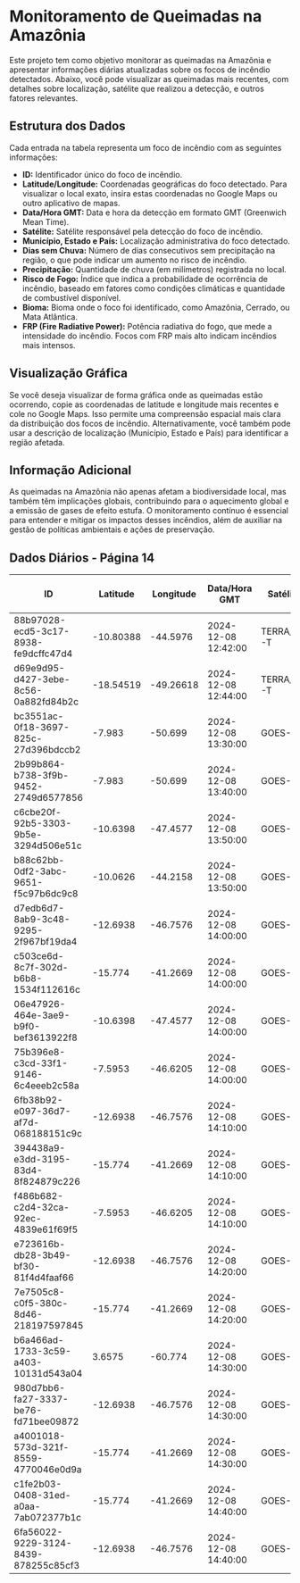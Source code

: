 # Monitoramento de Queimadas na Amazônia

Este projeto tem como objetivo monitorar as queimadas na Amazônia e apresentar informações diárias atualizadas sobre os focos de incêndio detectados. Abaixo, você pode visualizar as queimadas mais recentes, com detalhes sobre localização, satélite que realizou a detecção, e outros fatores relevantes.

## Estrutura dos Dados

Cada entrada na tabela representa um foco de incêndio com as seguintes informações:

- **ID:** Identificador único do foco de incêndio.
- **Latitude/Longitude:** Coordenadas geográficas do foco detectado. Para visualizar o local exato, insira estas coordenadas no Google Maps ou outro aplicativo de mapas.
- **Data/Hora GMT:** Data e hora da detecção em formato GMT (Greenwich Mean Time).
- **Satélite:** Satélite responsável pela detecção do foco de incêndio.
- **Município, Estado e País:** Localização administrativa do foco detectado.
- **Dias sem Chuva:** Número de dias consecutivos sem precipitação na região, o que pode indicar um aumento no risco de incêndio.
- **Precipitação:** Quantidade de chuva (em milímetros) registrada no local.
- **Risco de Fogo:** Índice que indica a probabilidade de ocorrência de incêndio, baseado em fatores como condições climáticas e quantidade de combustível disponível.
- **Bioma:** Bioma onde o foco foi identificado, como Amazônia, Cerrado, ou Mata Atlântica.
- **FRP (Fire Radiative Power):** Potência radiativa do fogo, que mede a intensidade do incêndio. Focos com FRP mais alto indicam incêndios mais intensos.

## Visualização Gráfica

Se você deseja visualizar de forma gráfica onde as queimadas estão ocorrendo, copie as coordenadas de latitude e longitude mais recentes e cole no Google Maps. Isso permite uma compreensão espacial mais clara da distribuição dos focos de incêndio. Alternativamente, você também pode usar a descrição de localização (Município, Estado e País) para identificar a região afetada.

## Informação Adicional

As queimadas na Amazônia não apenas afetam a biodiversidade local, mas também têm implicações globais, contribuindo para o aquecimento global e a emissão de gases de efeito estufa. O monitoramento contínuo é essencial para entender e mitigar os impactos desses incêndios, além de auxiliar na gestão de políticas ambientais e ações de preservação.

## Dados Diários - Página 14

| ID | Latitude | Longitude | Data/Hora GMT | Satélite | Município | Estado | País | Município ID | Estado ID | País ID | Dias sem Chuva | Precipitação | Risco de Fogo | Bioma | FRP |
|----|----------|-----------|---------------|----------|-----------|--------|------|--------------|-----------|---------|----------------|--------------|----------------|-------|-----|
| 88b97028-ecd5-3c17-8938-fe9dcffc47d4 | -10.80388 | -44.5976 | 2024-12-08 12:42:00 | TERRA_M-T | SANTA RITA DE CÁSSIA | BAHIA | Brasil | 2928406 | 29 | 33 | nan | nan | nan | Cerrado | 8.2 |
| d69e9d95-d427-3ebe-8c56-0a882fd84b2c | -18.54519 | -49.26618 | 2024-12-08 12:44:00 | TERRA_M-T | CENTRALINA | MINAS GERAIS | Brasil | 3115805 | 31 | 33 | nan | nan | nan | Mata Atlântica | 9.2 |
| bc3551ac-0f18-3697-825c-27d396bdccb2 | -7.983 | -50.699 | 2024-12-08 13:30:00 | GOES-16 | CUMARU DO NORTE | PARÁ | Brasil | 1502764 | 15 | 33 | nan | nan | nan | Amazônia | 100.8 |
| 2b99b864-b738-3f9b-9452-2749d6577856 | -7.983 | -50.699 | 2024-12-08 13:40:00 | GOES-16 | CUMARU DO NORTE | PARÁ | Brasil | 1502764 | 15 | 33 | nan | nan | nan | Amazônia | 109.7 |
| c6cbe20f-92b5-3303-9b5e-3294d506e51c | -10.6398 | -47.4577 | 2024-12-08 13:50:00 | GOES-16 | PONTE ALTA DO TOCANTINS | TOCANTINS | Brasil | 1717909 | 17 | 33 | nan | nan | nan | Cerrado | 107.9 |
| b88c62bb-0df2-3abc-9651-f5c97b6dc9c8 | -10.0626 | -44.2158 | 2024-12-08 13:50:00 | GOES-16 | CURIMATÁ | PIAUÍ | Brasil | 2203206 | 22 | 33 | nan | nan | nan | Cerrado | 71.5 |
| d7edb6d7-8ab9-3c48-9295-2f967bf19da4 | -12.6938 | -46.7576 | 2024-12-08 14:00:00 | GOES-16 | ARRAIAS | TOCANTINS | Brasil | 1702406 | 17 | 33 | nan | nan | nan | Cerrado | 166.0 |
| c503ce6d-8c7f-302d-b6b8-1534f112616c | -15.774 | -41.2669 | 2024-12-08 14:00:00 | GOES-16 | PEDRA AZUL | MINAS GERAIS | Brasil | 3148707 | 31 | 33 | nan | nan | nan | Mata Atlântica | 86.7 |
| 06e47926-464e-3ae9-b9f0-bef3613922f8 | -10.6398 | -47.4577 | 2024-12-08 14:00:00 | GOES-16 | PONTE ALTA DO TOCANTINS | TOCANTINS | Brasil | 1717909 | 17 | 33 | nan | nan | nan | Cerrado | 82.7 |
| 75b396e8-c3cd-33f1-9146-6c4eeeb2c58a | -7.5953 | -46.6205 | 2024-12-08 14:00:00 | GOES-16 | RIACHÃO | MARANHÃO | Brasil | 2109502 | 21 | 33 | nan | nan | nan | Cerrado | 112.7 |
| 6fb38b92-e097-36d7-af7d-068188151c9c | -12.6938 | -46.7576 | 2024-12-08 14:10:00 | GOES-16 | ARRAIAS | TOCANTINS | Brasil | 1702406 | 17 | 33 | nan | nan | nan | Cerrado | 118.7 |
| 394438a9-e3dd-3195-83d4-8f824879c226 | -15.774 | -41.2669 | 2024-12-08 14:10:00 | GOES-16 | PEDRA AZUL | MINAS GERAIS | Brasil | 3148707 | 31 | 33 | nan | nan | nan | Mata Atlântica | 96.1 |
| f486b682-c2d4-32ca-92ec-4839e61f69f5 | -7.5953 | -46.6205 | 2024-12-08 14:10:00 | GOES-16 | RIACHÃO | MARANHÃO | Brasil | 2109502 | 21 | 33 | nan | nan | nan | Cerrado | 139.9 |
| e723616b-db28-3b49-bf30-81f4d4faaf66 | -12.6938 | -46.7576 | 2024-12-08 14:20:00 | GOES-16 | ARRAIAS | TOCANTINS | Brasil | 1702406 | 17 | 33 | nan | nan | nan | Cerrado | 90.4 |
| 7e7505c8-c0f5-380c-8d46-218197597845 | -15.774 | -41.2669 | 2024-12-08 14:20:00 | GOES-16 | PEDRA AZUL | MINAS GERAIS | Brasil | 3148707 | 31 | 33 | nan | nan | nan | Mata Atlântica | 98.5 |
| b6a466ad-1733-3c59-a403-10131d543a04 | 3.6575 | -60.774 | 2024-12-08 14:30:00 | GOES-16 | PACARAIMA | RORAIMA | Brasil | 1400456 | 14 | 33 | nan | nan | nan | Amazônia | 62.7 |
| 980d7bb6-fa27-3337-be76-fd71bee09872 | -12.6938 | -46.7576 | 2024-12-08 14:30:00 | GOES-16 | ARRAIAS | TOCANTINS | Brasil | 1702406 | 17 | 33 | nan | nan | nan | Cerrado | 98.9 |
| a4001018-573d-321f-8559-4770046e0d9a | -15.774 | -41.2669 | 2024-12-08 14:30:00 | GOES-16 | PEDRA AZUL | MINAS GERAIS | Brasil | 3148707 | 31 | 33 | nan | nan | nan | Mata Atlântica | 105.0 |
| c1fe2b03-0408-31ed-a0aa-7ab072377b1c | -15.774 | -41.2669 | 2024-12-08 14:40:00 | GOES-16 | PEDRA AZUL | MINAS GERAIS | Brasil | 3148707 | 31 | 33 | nan | nan | nan | Mata Atlântica | 112.3 |
| 6fa56022-9229-3124-8439-878255c85cf3 | -12.6938 | -46.7576 | 2024-12-08 14:40:00 | GOES-16 | ARRAIAS | TOCANTINS | Brasil | 1702406 | 17 | 33 | nan | nan | nan | Cerrado | 121.8 |


